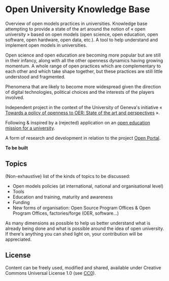 # Open University Knowledge Base

Overview of open models practices in universities. Knowledge base attempting to provide a state of the art around the notion
of « open university » based on open models (open science, open education, open software, open hardware, open data, etc.).
A tool to help understand and implement open models in universities.

Open science and open education are becoming more popular but are still in their infancy, along with all the other openness
dynamics having growing momentum. A whole range of open practices which are complementary to each other and which take
shape together, but these practices are still little understood and fragmented.

Phenomena that are likely to become more widespread given the direction of digital technologies, political choices and
the interests of the players involved.

Independent project in the context of the University of Geneva's initiative « [Towards a policy of openness to OER: State
of the art and perspectives](https://tecfa.unige.ch/proj/PolicyOER/) ».

Following & inspired by a (rejected) application on an [open education mission for a university](https://abcsxyz.github.io/open-education-mission/).

A form of research and development in relation to the project [Open Portal](https://portal.open-models.org).

**To be built**

## Topics

(Non-exhaustive) list of the kinds of topics to be discussed:

- Open models policies (at international, national and organisational level)
- Tools
- Education and training, maturity and awareness
- Funding
- New forms of organisation: Open Source Program Offices & Open Program Offices, factories/forge (OER, software...)

As many dimensions as possible to help us better understand what is already being done and what is possible around the
idea of open university. If there's anything you can shed light on, your contribution will be appreciated.

## License

Content can be freely used, modified and shared, available under Creative Commons Universal License 1.0 (see [CC0](https://creativecommons.org/publicdomain/zero/1.0/)).
